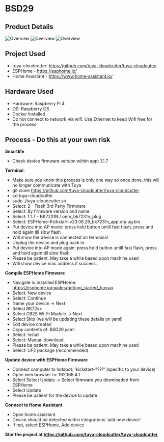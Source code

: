 ﻿# BSD29
## Product Details
![Overview](https://github.com/chris173972/my-tuya-devices-conversion/blob/main/wifi_plugs/BSD29/BSD29_Overall.jpg?raw=true)
![Overview](https://github.com/chris173972/my-tuya-devices-conversion/blob/main/wifi_plugs/BSD29/BSD29_Inside.jpg?raw=true)
![Overview](https://github.com/chris173972/my-tuya-devices-conversion/blob/main/wifi_plugs/BSD29/BSD29_Details.jpg?raw=true)

## Project Used 
- tuya-cloudcutter: https://github.com/tuya-cloudcutter/tuya-cloudcutter
- ESPHome - https://esphome.io/
- Home Assistant -  https://www.home-assistant.io/

## Hardware Used
- Hardware: Raspberry Pi 4
- OS: Raspberry OS
- Docker Installed
- Do not connect to network via wifi. Use Ethernet to keep Wifi free for the process

## Process - Do this at your own risk
**Smartlife**
- Check device firmware version within app: 1.1.7

**Terminal**:
- Make sure you know this process is only one way so once done, this will no longer communicate with Tuya
- git clone https://github.com/tuya-cloudcutter/tuya-cloudcutter
- cd tuya-cloudcutter
- sudo ./tuya-cloudcutter.sh
- Select: 2 - Flash 3rd Party Firmware
- Select: By firmware version and name
- Select: 1.1.7 - BK7231N / oem_bk7231n_plug
- Select: ESPHome-Kickstart-v23.08.29_bk7231n_app.ota.ug.bin
- Put device into AP mode: press hold button untill fast flash, press and hold again till slow flash
- Will show the device is connected on termainal
- Unplug the device and plug back in.
- Put device into AP mode again: press hold button untill fast flash, press and hold again till slow flash
- Please be patient. May take a while based upon machine used
- Will show device mac address if success.

**Compile ESPHome Firmware**
- Navigate to installed ESPHome: https://esphome.io/guides/getting_started_hassio
- Select: New device
- Select: Continue
- Name your device -> Next
- Select BK72xx
- Select CB2S Wi-Fi Module -> Next
- Select Skip (we will be updating these details on yaml)
- Edit device created
- Copy contents of: BSD29.yaml
- Select: Install
- Select: Manual download
- Please be patient. May take a while based upon machine used
- Select: UF2 package (recommended)

**Update device with ESPHome Firmware**
- Connect computer to hotspot: 'kickstart-????' (specific to your device)
- Open web browser to: 192.168.4.1
- Select Select Update -> Select firmware you downloaded from ESPHome
- Select Update
- Please be patient for the device to update

**Connect to Home Assistant**
- Open home assistant
- Device should be detected within integrations 'add new device'
- If not, select ESPHome, Add device

**Star the project at https://github.com/tuya-cloudcutter/tuya-cloudcutter**